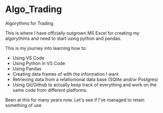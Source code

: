 # Algo_Trading
Algorythms for Trading

This is where I have officially outgrown MS Excel for creating my algorythims and need to start using python and pandas.

This is my journey into learning how to:
  - Using VS Code
  - Using Python in VS Code
  - Using Pandas
  - Creating data frames of with the information I want
  - Retrieving data from a relationional data base (SQlite and/or Postgres)
  - Using Git/Github to actually keep track of everything and work on the same code from different platforms.

Been at this for many years now. Let's see if I've managed to retain something of use.

